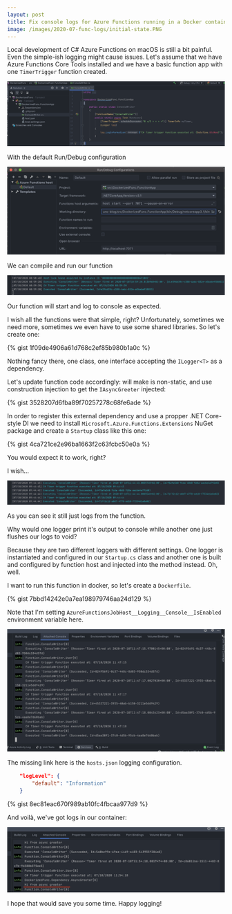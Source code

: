 ```yaml
---
layout: post
title: Fix console logs for Azure Functions running in a Docker container
image: /images/2020-07-func-logs/initial-state.PNG
---
```


Local development of C# Azure Functions on macOS is still a bit painful. 
Even the simple-ish logging might cause issues. Let's assume that we have Azure Functions Core Tools installed and we have a basic function app with one `TimerTrigger` function created.

![Azure Functions app in Rider](/images/2020-07-func-logs/initial-state.PNG)

With the default Run/Debug configuration

![Run configuration](/images/2020-07-func-logs/default-config.PNG)

We can compile and run our function

![Azure Functions Log](/images/2020-07-func-logs/log-console.PNG)

Our function will start and log to console as expected.

I wish all the functions were that simple, right? Unfortunately, sometimes we need more, sometimes we even have to use some shared libraries. So let's create one: 

{% gist 1f09de4906a61d768c2ef85b980b1a0c %}

Nothing fancy there, one class, one interface accepting the `ILogger<T>` as a dependency.

Let's update function code accordingly: will make is non-static, and use construction injection to get the `IAsyncGreeter` injected:

{% gist 3528207d6fba89f70257278c68fe6ade %}

In order to register this external dependency and use a propper .NET Core-style DI we need to install `Microsoft.Azure.Functions.Extensions` NuGet package and create a `Startup` class like this one: 

{% gist 4ca721ce2e96ba1663f2c63fcbc50e0a %}

You would expect it to work, right?

I wish...

![Just the main app is logging](/images/2020-07-func-logs/func-logs.PNG)

As you can see it still just logs from the function.

Why would one logger print it's output to console while another one just flushes our logs to void?

Because they are two different loggers with different settings. One logger is instantiated and configured in our `Startup.cs` class and another one is built and configured by function host and injected into the method instead. Oh, well.

I want to run this function in docker, so let's create a `Dockerfile`.

{% gist 7bbd14242e0a7ea198979746aa24d129 %}

Note that I'm setting `AzureFunctionsJobHost__Logging__Console__IsEnabled` environment variable here.

![Just the main app is logging](/images/2020-07-func-logs/docker-log.PNG)

The missing link here is the `hosts.json` logging configuration.

```json
    "logLevel": {
        "default": "Information"
    }
```
{% gist 8ec81eac670f989ab10fc4fbcaa977d9 %}

And voilà, we've got logs in our container: 

![Logs in a docker container](/images/2020-07-func-logs/docker-fixed.PNG)

I hope that would save you some time. Happy logging!

